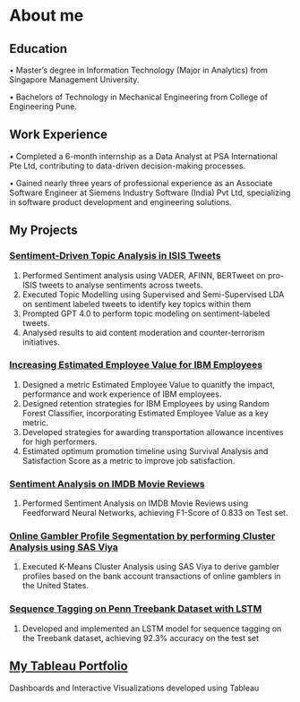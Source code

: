 # About me
## Education
• Master’s degree in Information Technology (Major in Analytics) from Singapore Management University. 

• Bachelors of Technology in Mechanical Engineering from College of Engineering Pune.

## Work Experience
• Completed a 6-month internship as a Data Analyst at PSA International Pte Ltd, contributing to data-driven decision-making processes.

• Gained nearly three years of professional experience as an Associate Software Engineer at Siemens Industry Software (India) Pvt Ltd, specializing in software product development and engineering solutions.

## My Projects
### [Sentiment-Driven Topic Analysis in ISIS Tweets](https://github.com/sarthakjn1/SentimentAnalysis_TopicModelling_ISIStweets)

1. Performed Sentiment analysis using VADER, AFINN, BERTweet on pro-ISIS tweets to analyse sentiments across tweets.
2. Executed Topic Modelling using Supervised and Semi-Supervised LDA on sentiment labeled tweets to identify key topics within them
3. Prompted GPT 4.0 to perform topic modeling on sentiment-labeled tweets.
4. Analysed results to aid content moderation and counter-terrorism initiatives.

### [Increasing Estimated Employee Value for IBM Employees](https://github.com/sarthakjn1/IBM-Employee-Estimated-Value)

1. Designed a metric Estimated Employee Value to quanitfy the impact, performance and work experience of IBM employees.
2. Designed retention strategies for IBM Employees by using Random Forest Classifier, incorporating Estimated Employee Value as a key metric.
3. Developed strategies for awarding transportation allowance incentives for high performers.
4. Estimated optimum promotion timeline using Survival Analysis and Satisfaction Score as a metric to improve job satisfaction.

### [Sentiment Analysis on IMDB Movie Reviews](https://github.com/sarthakjn1/SentimentAnalysis-IMDB)

1. Performed Sentiment Analysis on IMDB Movie Reviews using Feedforward Neural Networks, achieving F1-Score of 0.833 on Test set.

### [Online Gambler Profile Segmentation by performing Cluster Analysis using SAS Viya](https://github.com/sarthakjn1/OnlineGambler-Clustering)
1. Executed K-Means Cluster Analysis using SAS Viya to derive gambler profiles based on the bank account transactions 
of online gamblers in the United States.

### [Sequence Tagging on Penn Treebank Dataset with LSTM](https://github.com/sarthakjn1/SequenceTagging-Treebank)

1. Developed and implemented an LSTM model for sequence tagging on the Treebank dataset, achieving 92.3% accuracy on the test set

## [My Tableau Portfolio](https://public.tableau.com/app/profile/sarthak.nagapurkar/vizzes)

Dashboards and Interactive Visualizations developed using Tableau



